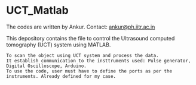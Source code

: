 # UCT_Matlab

The codes are written by Ankur. 
Contact: ankur@ph.iitr.ac.in

This depository contains the file to control the Ultrasound computed tomography (UCT) system using MATLAB.

    To scan the object using UCT system and process the data.
    It establish communication to the insttruments used: Pulse generator, Digital Oscilloscope, Arduino.
    To use the code, user must have to define the ports as per the instruments. Already defined for my case.
